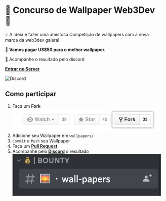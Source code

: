 # 🏁 Concurso de Wallpaper Web3Dev 🏅

💡 A ideia é fazer uma amistosa Competição de wallpapers com a nova marca da web3dev galera!

🤑 **Vamos pagar US$50 para o melhor wallpaper.**

👀 Acompanhe o resultado pelo discord

**[Entrar no Server](https://discord.gg/y6tnh2Ek)**

![Discord](https://img.shields.io/discord/898706705779687435)

## Como participar

1. Faça um **Fork**
   ![fork](/readme/fork_button.jpg)
2. Adicione seu Wallpaper em `wallpapers/`
3. `Commit` e `Push` seu Wallpaper
4. Faça um **[Pull Request](/readme/pullrequest.md)**
5. Acompanhe pelo **[Discord](https://discord.gg/y6tnh2Ek)** o resultado
   ![discord](/readme/discord.png)
